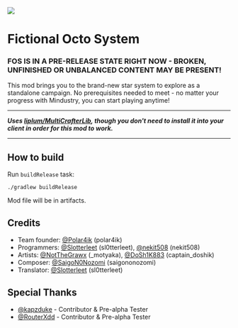 [![](https://jitpack.io/v/TeamOct/fictional-octo-system.svg)](https://jitpack.io/#TeamOct/fictional-octo-system)

# Fictional Octo System
### FOS IS IN A PRE-RELEASE STATE RIGHT NOW - BROKEN, UNFINISHED OR UNBALANCED CONTENT MAY BE PRESENT!

This mod brings you to the brand-new star system to explore as a standalone campaign. No prerequisites needed to meet - no matter your progress with Mindustry, you can start playing anytime!

---
***Uses [liplum/MultiCrafterLib](https://github.com/liplum/MultiCrafterLib), though you don't need to install it into your client in order for this mod to work.***

---

## How to build
Run `buildRelease` task:

```shell
./gradlew buildRelease
```

Mod file will be in artifacts.


## Credits
- Team founder: [@Polar4ik](https://github.com/Polar4ik) (polar4ik)
- Programmers: [@Slotterleet](https://github.com/Slotterleet) (sl0tterleet), [@nekit508](https://github.com/nekit508) (nekit508)
- Artists: [@NotTheGrawx](https://github.com/NotTheGrawx) (_motyaka), [@DoSh1K883](https://github.com/DoSh1K883) (captain_doshik)
- Composer: [@SaigoN0Nozomi](https://github.com/SaigoN0Nozomi) (saigononozomi)
- Translator: [@Slotterleet](https://github.com/Slotterleet) (sl0tterleet)

## Special Thanks
- [@kapzduke](https://github.com/kapzduke) - Contributor & Pre-alpha Tester
- [@RouterXdd](https://github.com/RouterXdd) - Contributor & Pre-alpha Tester

